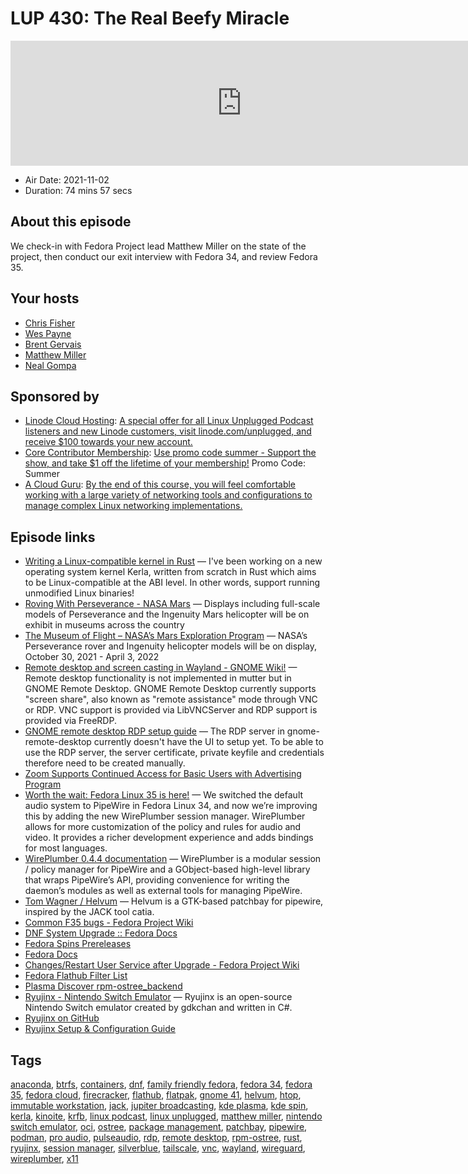 # LUP 430: The Real Beefy Miracle

<iframe src="https://player.fireside.fm/v2/RUkczH-V+2BpLbvlr?theme=dark" width="740" height="200" frameborder="0" scrolling="no"></iframe>

* Air Date: 2021-11-02
* Duration: 74 mins 57 secs

## About this episode

We check-in with Fedora Project lead Matthew Miller on the state of the project, then conduct our exit interview with Fedora 34, and review Fedora 35.

## Your hosts
* [Chris Fisher](https://linuxunplugged.com/hosts/chrislas)
* [Wes Payne](https://linuxunplugged.com/hosts/wes)
* [Brent Gervais](https://linuxunplugged.com/hosts/brent)
* [Matthew Miller](https://linuxunplugged.com/guests/matthewmiller)
* [Neal Gompa](https://linuxunplugged.com/guests/nealgompa)

## Sponsored by

  * [Linode Cloud Hosting](https://linode.com/unplugged): [A special offer for all Linux Unplugged Podcast listeners and new Linode customers, visit linode.com/unplugged, and receive $100 towards your new account. ](https://linode.com/unplugged)
  * [Core Contributor Membership](https://jupitersignal.memberful.com/checkout?plan=52946&coupon=summer): [Use promo code summer - Support the show, and take $1 off the lifetime of your membership!](https://jupitersignal.memberful.com/checkout?plan=52946&coupon=summer) Promo Code: Summer
  * [A Cloud Guru](https://linuxacademy.com/cp/modules/view/id/262/?utm_source=jupiter&utm_medium=cpc): [By the end of this course, you will feel comfortable working with a large variety of networking tools and configurations to manage complex Linux networking implementations.](https://linuxacademy.com/cp/modules/view/id/262/?utm_source=jupiter&utm_medium=cpc)



## Episode links

  * [Writing a Linux-compatible kernel in Rust](https://seiya.me/writing-linux-clone-in-rust "Writing a Linux-compatible kernel in Rust") — I've been working on a new operating system kernel Kerla, written from scratch in Rust which aims to be Linux-compatible at the ABI level. In other words, support running unmodified Linux binaries!
  * [Roving With Perseverance - NASA Mars](https://mars.nasa.gov/mars2020/participate/rover-tour/ "Roving With Perseverance - NASA Mars") — Displays including full-scale models of Perseverance and the Ingenuity Mars helicopter will be on exhibit in museums across the country
  * [The Museum of Flight – NASA’s Mars Exploration Program](https://mars.nasa.gov/events/237/ "The Museum of Flight – NASA’s Mars Exploration Program") — NASA’s Perseverance rover and Ingenuity helicopter models will be on display, October 30, 2021 - April 3, 2022
  * [Remote desktop and screen casting in Wayland - GNOME Wiki!](https://wiki.gnome.org/Projects/Mutter/RemoteDesktop "Remote desktop and screen casting in Wayland - GNOME Wiki!") — Remote desktop functionality is not implemented in mutter but in GNOME Remote Desktop. GNOME Remote Desktop currently supports "screen share", also known as "remote assistance" mode through VNC or RDP. VNC support is provided via LibVNCServer and RDP support is provided via FreeRDP.
  * [GNOME remote desktop RDP setup guide](https://gitlab.gnome.org/-/snippets/1778 "GNOME remote desktop RDP setup guide") — The RDP server in gnome-remote-desktop currently doesn't have the UI to setup yet. To be able to use the RDP server, the server certificate, private keyfile and credentials therefore need to be created manually.
  * [Zoom Supports Continued Access for Basic Users with Advertising Program](https://blog.zoom.us/zoom-continued-access-for-basic-users-with-advertising-program/ "Zoom Supports Continued Access for Basic Users with Advertising Program")
  * [Worth the wait: Fedora Linux 35 is here!](https://fedoramagazine.org/announcing-fedora-35/ "Worth the wait: Fedora Linux 35 is here!") — We switched the default audio system to PipeWire in Fedora Linux 34, and now we’re improving this by adding the new WirePlumber session manager. WirePlumber allows for more customization of the policy and rules for audio and video. It provides a richer development experience and adds bindings for most languages.
  * [WirePlumber 0.4.4 documentation](https://pipewire.pages.freedesktop.org/wireplumber/index.html "WirePlumber 0.4.4 documentation") — WirePlumber is a modular session / policy manager for PipeWire and a GObject-based high-level library that wraps PipeWire’s API, providing convenience for writing the daemon’s modules as well as external tools for managing PipeWire.
  * [Tom Wagner / Helvum](https://gitlab.freedesktop.org/ryuukyu/helvum "Tom Wagner / Helvum") — Helvum is a GTK-based patchbay for pipewire, inspired by the JACK tool catia.
  * [Common F35 bugs - Fedora Project Wiki](https://fedoraproject.org/wiki/Common_F35_bugs#No_sound_after_upgrade "Common F35 bugs - Fedora Project Wiki")
  * [DNF System Upgrade :: Fedora Docs](https://docs.fedoraproject.org/en-US/quick-docs/dnf-system-upgrade/ "DNF System Upgrade :: Fedora Docs")
  * [Fedora Spins Prereleases](https://spins.fedoraproject.org/prerelease "Fedora Spins Prereleases")
  * [Fedora Docs](https://docs.fedoraproject.org/en-US/quick-docs "Fedora Docs")
  * [Changes/Restart User Service after Upgrade - Fedora Project Wiki](https://fedoraproject.org/wiki/Changes/Restart_User_Service_after_Upgrade "Changes/Restart User Service after Upgrade - Fedora Project Wiki")
  * [Fedora Flathub Filter List](https://pagure.io/fedora-flathub-filter/blob/main/f/fedora-flathub.filter "Fedora Flathub Filter List")
  * [Plasma Discover rpm-ostree_backend](https://community.kde.org/SoK/Ideas/2021#Plasma_Discover_rpm-ostree_backend "Plasma Discover rpm-ostree_backend")
  * [Ryujinx - Nintendo Switch Emulator](https://ryujinx.org/ "Ryujinx - Nintendo Switch Emulator") — Ryujinx is an open-source Nintendo Switch emulator created by gdkchan and written in C#.
  * [Ryujinx on GitHub](https://github.com/Ryujinx/Ryujinx "Ryujinx on GitHub")
  * [Ryujinx Setup & Configuration Guide](https://github.com/Ryujinx/Ryujinx/wiki/Ryujinx-Setup-&-Configuration-Guide "Ryujinx Setup & Configuration Guide")



## Tags

[anaconda](https://linuxunplugged.com/tags/anaconda), [btrfs](https://linuxunplugged.com/tags/btrfs), [containers](https://linuxunplugged.com/tags/containers), [dnf](https://linuxunplugged.com/tags/dnf), [family friendly fedora](https://linuxunplugged.com/tags/family%20friendly%20fedora), [fedora 34](https://linuxunplugged.com/tags/fedora%2034), [fedora 35](https://linuxunplugged.com/tags/fedora%2035), [fedora cloud](https://linuxunplugged.com/tags/fedora%20cloud), [firecracker](https://linuxunplugged.com/tags/firecracker), [flathub](https://linuxunplugged.com/tags/flathub), [flatpak](https://linuxunplugged.com/tags/flatpak), [gnome 41](https://linuxunplugged.com/tags/gnome%2041), [helvum](https://linuxunplugged.com/tags/helvum), [htop](https://linuxunplugged.com/tags/htop), [immutable workstation](https://linuxunplugged.com/tags/immutable%20workstation), [jack](https://linuxunplugged.com/tags/jack), [jupiter broadcasting](https://linuxunplugged.com/tags/jupiter%20broadcasting), [kde plasma](https://linuxunplugged.com/tags/kde%20plasma), [kde spin](https://linuxunplugged.com/tags/kde%20spin), [kerla](https://linuxunplugged.com/tags/kerla), [kinoite](https://linuxunplugged.com/tags/kinoite), [krfb](https://linuxunplugged.com/tags/krfb), [linux podcast](https://linuxunplugged.com/tags/linux%20podcast), [linux unplugged](https://linuxunplugged.com/tags/linux%20unplugged), [matthew miller](https://linuxunplugged.com/tags/matthew%20miller), [nintendo switch emulator](https://linuxunplugged.com/tags/nintendo%20switch%20emulator), [oci](https://linuxunplugged.com/tags/oci), [ostree](https://linuxunplugged.com/tags/ostree), [package management](https://linuxunplugged.com/tags/package%20management), [patchbay](https://linuxunplugged.com/tags/patchbay), [pipewire](https://linuxunplugged.com/tags/pipewire), [podman](https://linuxunplugged.com/tags/podman), [pro audio](https://linuxunplugged.com/tags/pro%20audio), [pulseaudio](https://linuxunplugged.com/tags/pulseaudio), [rdp](https://linuxunplugged.com/tags/rdp), [remote desktop](https://linuxunplugged.com/tags/remote%20desktop), [rpm-ostree](https://linuxunplugged.com/tags/rpm-ostree), [rust](https://linuxunplugged.com/tags/rust), [ryujinx](https://linuxunplugged.com/tags/ryujinx), [session manager](https://linuxunplugged.com/tags/session%20manager), [silverblue](https://linuxunplugged.com/tags/silverblue), [tailscale](https://linuxunplugged.com/tags/tailscale), [vnc](https://linuxunplugged.com/tags/vnc), [wayland](https://linuxunplugged.com/tags/wayland), [wireguard](https://linuxunplugged.com/tags/wireguard), [wireplumber](https://linuxunplugged.com/tags/wireplumber), [x11](https://linuxunplugged.com/tags/x11)
